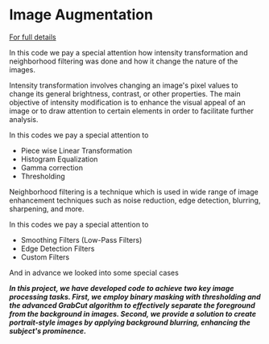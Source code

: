# Image Augmentation

[For full details](https://github.com/leonfdo/Image_augmentation/blob/main/Tasks.pdf)

In this code we pay a special attention how intensity transformation and neighborhood filtering was done and how it change the nature of the images. 

Intensity transformation involves changing an image's pixel values to change its general brightness, contrast, or other properties. The main objective of intensity modification is to enhance the visual appeal of an image or to draw attention to certain elements in order to facilitate further analysis.

In this codes we pay a special attention to
* Piece wise Linear Transformation 
* Histogram Equalization
* Gamma correction
* Thresholding

Neighborhood filtering is a technique which is used in wide range of image enhancement techniques such as noise reduction, edge detection, blurring, sharpening, and more.

In this codes we pay a special   attention to
* Smoothing Filters (Low-Pass Filters)
* Edge Detection Filters
* Custom Filters

And in advance we looked into some special cases

***In this project, we have developed code to achieve two key image processing tasks. First, we employ binary masking with thresholding and the advanced GrabCut algorithm to effectively separate the foreground from the background in images. Second, we provide a solution to create portrait-style images by applying background blurring, enhancing the subject's prominence.***

